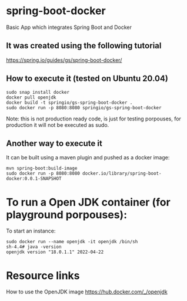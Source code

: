 # spring-boot-docker
Basic App which integrates Spring Boot and Docker

## It was created using the following tutorial
https://spring.io/guides/gs/spring-boot-docker/

## How to execute it (tested on Ubuntu 20.04)
```console
sudo snap install docker
docker pull openjdk
docker build -t springio/gs-spring-boot-docker .
sudo docker run -p 8080:8080 springio/gs-spring-boot-docker
```
Note: this is not production ready code, is just for testing porpouses, for production it will not be executed as sudo.

## Another way to execute it
It can be built using a maven plugin and pushed as a docker image:
```console
mvn spring-boot:build-image
sudo docker run -p 8080:8080 docker.io/library/spring-boot-docker:0.0.1-SNAPSHOT
```


# To run a Open JDK container (for playground porpouses):
To start an instance:
```console
sudo docker run --name openjdk -it openjdk /bin/sh
sh-4.4# java -version
openjdk version "18.0.1.1" 2022-04-22
```

# Resource links
How to use the OpenJDK image
https://hub.docker.com/_/openjdk
